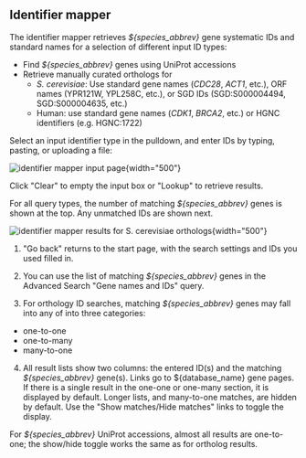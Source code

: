 ## Identifier mapper

The identifier mapper retrieves *${species_abbrev}* gene systematic IDs and standard names for a selection of different input ID types:

- Find *${species_abbrev}* genes using UniProt accessions
- Retrieve manually curated orthologs for
   - *S. cerevisiae*: Use standard gene names (*CDC28*, *ACT1*, etc.), ORF names (YPR121W, YPL258C, etc.), or SGD IDs (SGD:S000004494, SGD:S000004635, etc.)
   - Human: use standard gene names (*CDK1*, *BRCA2*, etc.) or HGNC identifiers (e.g. HGNC:1722)

Select an input identifier type in the pulldown, and enter IDs by
typing, pasting, or uploading a file:

![identifier mapper input page](assets/id_mapper_input.png){width="500"}

Click "Clear" to empty the input box or "Lookup" to retrieve results.

For all query types, the number of matching *${species_abbrev}* genes is shown
at the top. Any unmatched IDs are shown next.

![identifier mapper results for S. cerevisiae orthologs](assets/id_mapper_results.png){width="500"}

1. "Go back" returns to the start page, with the search settings and
IDs you used filled in.

2. You can use the list of matching *${species_abbrev}* genes in the Advanced
Search "Gene names and IDs" query.

3. For orthology ID searches, matching *${species_abbrev}* genes may fall into
any of into three categories:

- one-to-one
- one-to-many
- many-to-one

4. All result lists show two columns: the entered ID(s) and the
matching *${species_abbrev}* gene(s). Links go to ${database_name} gene pages. If there
is a single result in the one-one or one-many section, it is displayed
by default. Longer lists, and many-to-one matches, are hidden by
default. Use the "Show matches/Hide matches" links to toggle the
display.

For *${species_abbrev}* UniProt accessions, almost all results are one-to-one;
the show/hide toggle works the same as for ortholog results.
